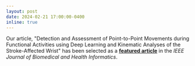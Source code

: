 ```yaml
---
layout: post
date: 2024-02-21 17:00:00-0400
inline: true
---
```


Our article, "Detection and Assessment of Point-to-Point Movements during Functional Activities using Deep Learning and Kinematic Analyses of the Stroke-Affected Wrist" has been selected as a [**featured article**](https://www.embs.org/jbhi/articles/february-2024-highlights/) in the *IEEE Journal of Biomedical and Health Informatics*.
